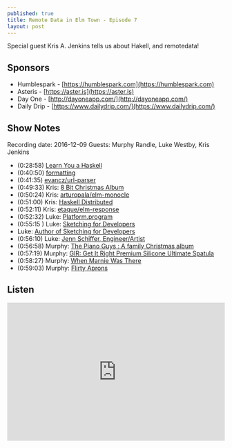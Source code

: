 ```yaml
---
published: true
title: Remote Data in Elm Town - Episode 7
layout: post
---
```

Special guest Kris A. Jenkins tells us about Hakell, and remotedata!

## Sponsors

- Humblespark - [https://humblespark.com](https://humblespark.com)
- Asteris - [https://aster.is](https://aster.is)
- Day One - [http://dayoneapp.com/](http://dayoneapp.com/)
- Daily Drip - [https://www.dailydrip.com/](https://www.dailydrip.com/)

## Show Notes

Recording date: 2016-12-09
Guests: Murphy Randle, Luke Westby, Kris Jenkins

- (0:28:58) [Learn You a Haskell](http://learnyouahaskell.com/)
- (0:40:50) [formatting](https://hackage.haskell.org/package/formatting)
- (0:41:35) [evancz/url-parser](http://package.elm-lang.org/packages/evancz/url-parser)
- (0:49:33) Kris: [8 Bit Christmas Album](http://www.doctoroctoroc.com/8-bit-jesus/)
- (0:50:24) Kris: [arturopala/elm-monocle](http://package.elm-lang.org/packages/arturopala/elm-monocle/latest/Monocle-Prism)
- (0:51:00) Kris: [Haskell Distributed](http://haskell-distributed.github.io/)
- (0:52:11) Kris: [etaque/elm-response](http://package.elm-lang.org/packages/etaque/elm-response/latest)
- (0:52:32) Luke: [Platform.program](https://github.com/rtfeldman/elm-css/blob/master/src/Css/File.elm#L61-L67)
- (0:55:15 ) Luke: [Sketching for Developers](https://www.crowdcast.io/e/sketchingfordevelopers/register)
- Luke: [Author of Sketching for Developers](https://twitter.com/rizwanjavaid)
- (0:56:10) Luke: [Jenn Schiffer, Engineer/Artist](https://www.youtube.com/watch?v=wewAC5X_CZ8)
- (0:56:58) Murphy: [The Piano Guys : A family Christmas album](https://thepianoguys.com/shop/albums/piano-guys-family-christmas-cd/)
- (0:57:19) Murphy: [GIR: Get It Right Premium Silicone Ultimate Spatula](https://www.amazon.com/GIR-Premium-Silicone-Ultimate-Spatula/dp/B00BJT651O)
- (0:58:27) Murphy: [When Marnie Was There](https://www.amazon.com/When-Marnie-Was-There-Blu-ray/dp/B00ZAZEEDY/ref=sr_1_1?s=movies-tv&ie=UTF8&qid=1482169070&sr=1-1&keywords=when+marnie+was+there)
- (0:59:03) Murphy: [Flirty Aprons](http://flirtyaprons.com/)




## Listen
<iframe src="https://cast.rocks/player/6039/Remote-Data-in-Elm-Town---Episode-7.mp3?episodeTitle=Remote%20Data%20in%20Elm%20Town%20-%20Episode%207&podcastTitle=Elm%20Town&episodeDate=December%2019th%2C%202016&imageURL=https%3A%2F%2Fcast.rocks%2Fhosting%2F6039%2Ffeeds%2F8YSE5.jpg&itunesLink=https%3A%2F%2Fitunes.apple.com%2Fus%2Fpodcast%2Felm-town%2Fid1158047037%3Fmt%3D2" style="border: none; min-height: 265px; max-height: 320px; max-width: 558px; min-width: 270px; width: 100%; height: 100%;" scrollbars="no"></iframe>
